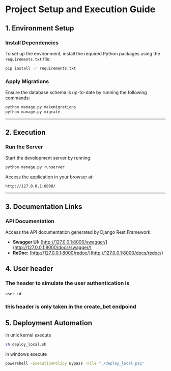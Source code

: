# Project Setup and Execution Guide

## 1. Environment Setup

### Install Dependencies
To set up the environment, install the required Python packages using the `requirements.txt` file:
```bash
pip install -r requirements.txt
```

### Apply Migrations
Ensure the database schema is up-to-date by running the following commands:
```bash
python manage.py makemigrations
python manage.py migrate
```

---

## 2. Execution

### Run the Server
Start the development server by running:
```bash
python manage.py runserver
```

Access the application in your browser at:
```
http://127.0.0.1:8000/
```

---

## 3. Documentation Links

### API Documentation
Access the API documentation generated by Django Rest Framework:
- **Swagger UI:** [http://127.0.0.1:8000/swagger/](http://127.0.0.1:8000/docs/swagger/)
- **ReDoc:** [http://127.0.0.1:8000/redoc/](http://127.0.0.1:8000/docs/redoc/)


## 4. User header
### The header to simulate the user authentication is 
    user-id 
### this header is only taken in the create_bet endpoind

## 5. Deployment Automation
in unix kernel execute 
```bash
sh deploy_local.sh
```

in windows execute 
```bash
powershell -ExecutionPolicy Bypass -File "./deploy_local.ps1"
```

